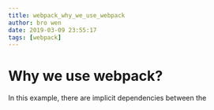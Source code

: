 ```yaml
---
title: webpack_why_we_use_webpack
author: bro wen
date: 2019-03-09 23:55:17
tags: [webpack]
---
```

# Why we use webpack?

In this example, there are implicit dependencies between the <script> tags. Our index.js file depends on lodash being included in the page before it runs. This is because index.js never explicitly declared a need for lodash; it just assumes that the global variable _ exists.

There are problems with managing JavaScript projects this way:

    It is not immediately apparent that the script depends on an external library.
    If a dependency is missing, or included in the wrong order, the application will not function properly.
    If a dependency is included but not used, the browser will be forced to download unnecessary code.
